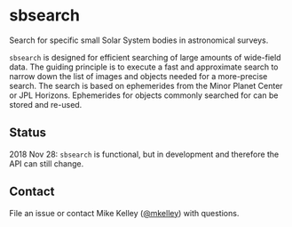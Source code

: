 # sbsearch
Search for specific small Solar System bodies in astronomical surveys.

`sbsearch` is designed for efficient searching of large amounts of wide-field data.  The guiding principle is to execute a fast and approximate search to narrow down the list of images and objects needed for a more-precise search.   The search is based on ephemerides from the Minor Planet Center or JPL Horizons.  Ephemerides for objects commonly searched for can be stored and re-used.

## Status

2018 Nov 28: `sbsearch` is functional, but in development and therefore the API can still change.

## Contact

File an issue or contact Mike Kelley ([@mkelley](https://github.com/mkelley)) with questions.
